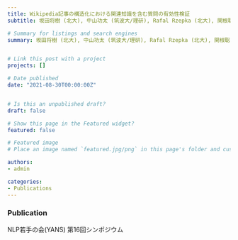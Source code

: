 ```yaml
---
title: Wikipedia記事の構造化における関連知識を含む質問の有効性検証
subtitle: 坂田将樹 (北大), 中山功太 (筑波大/理研), Rafal Rzepka (北大), 関根聡 (理研), 荒木健治 (北大). YANS2021

# Summary for listings and search engines
summary: 坂田将樹 (北大), 中山功太 (筑波大/理研), Rafal Rzepka (北大), 関根聡 (理研), 荒木健治 (北大). YANS2021


# Link this post with a project
projects: []

# Date published
date: "2021-08-30T00:00:00Z"


# Is this an unpublished draft?
draft: false

# Show this page in the Featured widget?
featured: false

# Featured image
# Place an image named `featured.jpg/png` in this page's folder and customize its options here.

authors:
- admin

categories:
- Publications
---
```


### Publication
NLP若手の会(YANS) 第16回シンポジウム

